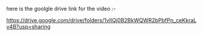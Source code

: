 here is the goolgle drive link for the video :-

https://drive.google.com/drive/folders/1vlIQj0B2BkWQWR2bPbfPn_ceKkraLv4B?usp=sharing
